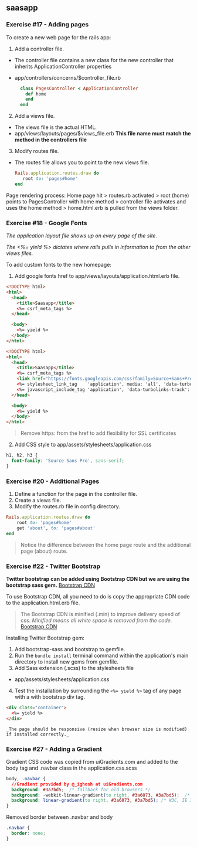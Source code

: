 ## saasapp

### Exercise #17 - Adding pages
To create a new web page for the rails app:

 1. Add a controller file.
  - The controller file contains a new class for the new controller that inherits ApplicationController properties
  - app/controllers/concerns/$controller_file.rb

      ```ruby
        class PagesController < ApplicationController
          def home
          end
        end
      ```

 2. Add a views file.
  - The views file is the actual HTML.
  - app/views/layouts/pages/$views_file.erb
  **This file name must match the method in the controllers file**


 3. Modify routes file.
  - The routes file allows you to point to the new views file.
    ```ruby
    Rails.application.routes.draw do
       root to: 'pages#home'
    end
    ```

Page rendering process:
Home page hit > routes.rb activated > root (home) points to PagesController with home method > controller file activates and uses the home method > home.html.erb is pulled from the views folder.


### Exercise #18 - Google Fonts

*The application layout file shows up on every page of the site.*


*The <%= yield %> dictates where rails pulls in information to from the other views files.*

To add custom fonts to the new homepage:


1. Add google fonts href to app/views/layouts/application.html.erb file.
```html
<!DOCTYPE html>
<html>
  <head>
    <title>Saasapp</title>
    <%= csrf_meta_tags %>
  </head>

  <body>
    <%= yield %>
  </body>
</html>
```
```html
<!DOCTYPE html>
<html>
  <head>
    <title>Saasapp</title>
    <%= csrf_meta_tags %>
    <link href="https://fonts.googleapis.com/css?family=Source+Sans+Pro:400,700,900" rel="stylesheet">
    <%= stylesheet_link_tag    'application', media: 'all', 'data-turbolinks-track': 'reload' %>
    <%= javascript_include_tag 'application', 'data-turbolinks-track': 'reload' %>
  </head>

  <body>
    <%= yield %>
  </body>
</html>
```
> Remove https: from the href to add flexibility for SSL certificates

2. Add CSS style to app/assets/stylesheets/application.css
```CSS
h1, h2, h3 {
  font-family: 'Source Sans Pro', sans-serif;
}
```


### Exercise #20 - Additional Pages

1. Define a function for the page in the controller file.
2. Create a views file.
3. Modify the routes.rb file in config directory.
```ruby
Rails.application.routes.draw do
    root to: 'pages#home'
    get 'about', to: 'pages#about'
end
```
> Notice the difference between the home page route and the additional page (about) route.


### Exercise #22 - Twitter Bootstrap

**Twitter bootstrap can be added using Bootstrap CDN but we are using the bootstrap sass gem.**
[Bootstrap CDN](https://www.bootstrapcdn.com/)

To use Bootstrap CDN, all you need to do is copy the appropriate CDN code to the application.html.erb file.
> The Bootstrap CDN is minified (.min) to improve delivery speed of css.
_Minified means all white space is removed from the code._
[Bootstrap CDN](https://maxcdn.bootstrapcdn.com/bootstrap/4.0.0/css/bootstrap.min.css)

Installing Twitter Bootstrap gem:


1. Add bootstrap-sass and bootstrap to gemfile.
2. Run the ```bundle install``` terminal command within the application's main directory to install new gems from gemfile.
3. Add Sass extension (.scss) to the stylesheets file
 - app/assets/stylesheets/application.css
4. Test the installation by surrounding the ```<%= yield %>``` tag of any page with a with bootstrap div tag.
  ```html
  <div class="container">
    <%= yield %>
  </div>
  ```

    _The page should be responsive (resize when browser size is modified) if installed correctly._

### Exercise #27 - Adding a Gradient

Gradient CSS code was copied from uiGradients.com and added to the body tag and .navbar class in the application.css.scss

```css
body, .navbar {
  //Gradient provided by @_ighosh at uiGradients.com
  background: #3a7bd5;  /* fallback for old browsers */
  background: -webkit-linear-gradient(to right, #3a6073, #3a7bd5);  /* Chrome 10-25, Safari 5.1-6 */
  background: linear-gradient(to right, #3a6073, #3a7bd5); /* W3C, IE 10+/ Edge, Firefox 16+, Chrome 26+, Opera 12+, Safari 7+ */
}
```

Removed border between .navbar and body
```css
.navbar {
  border: none;
}
```
